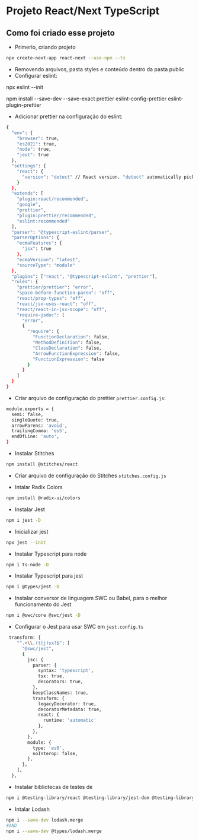 # Projeto React/Next TypeScript

## Como foi criado esse projeto

- Primerio, criando projeto

```bash
npx create-next-app react-next --use-npm --ts
```

- Removendo arquivos, pasta styles e conteúdo dentro da pasta public
- Configurar eslint:

npx eslint --init

npm install --save-dev --save-exact prettier eslint-config-prettier eslint-plugin-prettier

- Adicionar prettier na configuração do eslint:

```bash
{
  "env": {
    "browser": true,
    "es2021": true,
    "node": true,
    "jest": true
  },
  "settings": {
    "react": {
      "version": "detect" // React version. "detect" automatically picks the version you have installed.
    }
  },
  "extends": [
    "plugin:react/recommended",
    "google",
    "prettier",
    "plugin:prettier/recommended",
    "eslint:recommended"
  ],
  "parser": "@typescript-eslint/parser",
  "parserOptions": {
    "ecmaFeatures": {
      "jsx": true
    },
    "ecmaVersion": "latest",
    "sourceType": "module"
  },
  "plugins": ["react", "@typescript-eslint", "prettier"],
  "rules": {
    "prettier/prettier": "error",
    "space-before-function-paren": "off",
    "react/prop-types": "off",
    "react/jsx-uses-react": "off",
    "react/react-in-jsx-scope": "off",
    "require-jsdoc": [
      "error",
      {
        "require": {
          "FunctionDeclaration": false,
          "MethodDefinition": false,
          "ClassDeclaration": false,
          "ArrowFunctionExpression": false,
          "FunctionExpression": false
        }
      }
    ]
  }
}
```

- Criar arquivo de configuração do prettier `prettier.config.js`:

```bash
module.exports = {
  semi: false,
  singleQuote: true,
  arrowParens: 'avoid',
  trailingComma: 'es5',
  endOfLine: 'auto',
}
```

- Instalar Stitches

```bash
npm install @stitches/react
```

- Criar arquivo de configuração do Stitches `stitches.config.js`

- Intalar Radix Colors

```bash
npm install @radix-ui/colors
```

- Instalar Jest

```bash
npm i jest -D
```

- Inicializar jest

```bash
npx jest --init
```

- Instalar Typescript para node

```bash
npm i ts-node -D
```

- Instalar Typescript para jest

```bash
npm i @types/jest -D
```

- Instalar conversor de linguagem SWC ou Babel, para o melhor funcionamento do Jest

```bash
npm i @swc/core @swc/jest -D
```

- Configurar o Jest para usar SWC em `jest.config.ts`

```bash
 transform: {
    "^.+\\.(t|j)sx?$": [
      "@swc/jest",
      {
        jsc: {
          parser: {
            syntax: 'typescript',
            tsx: true,
            decorators: true,
          },
          keepClassNames: true,
          transform: {
            legacyDecorator: true,
            decoratorMetadata: true,
            react: {
              runtime: 'automatic'
            },
          },
        },
        module: {
          type: 'es6',
          noInterop: false,
        },
      },
    ],
  },
```

- Instalar bibliotecas de testes de

```bash
npm i @testing-library/react @testing-library/jest-dom @testing-library/user-event -D
```

- Intalar Lodash

```bash
npm i --save-dev lodash.merge
#AND
npm i --save-dev @types/lodash.merge
```
